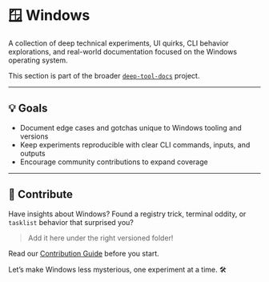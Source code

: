 # 🪟 Windows

A collection of deep technical experiments, UI quirks, CLI behavior explorations, and real-world documentation focused on the Windows operating system.

This section is part of the broader [`deep-tool-docs`](../README.md) project.

---

## 💡 Goals

* Document edge cases and gotchas unique to Windows tooling and versions
* Keep experiments reproducible with clear CLI commands, inputs, and outputs
* Encourage community contributions to expand coverage

---

## 🤝 Contribute

Have insights about Windows? Found a registry trick, terminal oddity, or `tasklist` behavior that surprised you?

> Add it here under the right versioned folder!

Read our [Contribution Guide](../CONTRIBUTING.md) before you start.

Let’s make Windows less mysterious, one experiment at a time. 🛠️

